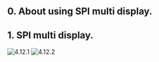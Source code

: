 ## 0. About using SPI multi display. 

## 1. SPI multi display.

![4.12.1](https://raw.githubusercontent.com/TrDA-hab/Projects/master/SPI%20multi%20display/4151.jpg)
![4.12.2](https://raw.githubusercontent.com/TrDA-hab/Projects/master/SPI%20multi%20display/4152.jpg) 
